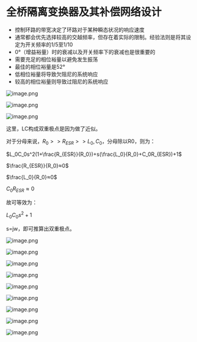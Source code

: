 # 全桥隔离变换器及其补偿网络设计

- 控制环路的带宽决定了环路对于某种瞬态状况的响应速度
- 通常都会优先选择较高的交越频率，但存在着实际的限制。经验法则是将其设定为开关频率的1/5至1/10
- 0°（增益裕量）时的衰减以及开关频率下的衰减也是很重要的
- 需要充足的相位裕量以避免发生振荡
- 最佳的相位裕量是52°
- 低相位裕量将导致欠阻尼的系统响应
- 较高的相位裕量则导致过阻尼的系统响应

![image.png](https://s2.loli.net/2023/06/07/Ii5zvVpGfjxUs6T.png)





![image.png](https://s2.loli.net/2023/06/07/k79h4lUYVsCeDgR.png)

![image.png](https://s2.loli.net/2023/06/07/95zToNyaMdbCQXG.png)

这里，LC构成双重极点是因为做了近似。

对于分母来说，$R_0>>R_{ESR}>>L_0,C_0$，分母除以R0，则为：

$L_0C_0s^2(1+\frac{R_{ESR}}{R_0})+s(\frac{L_0}{R_0}+C_0R_{ESR})+1$

$\frac{R_{ESR}}{R_0}≈0$

$\frac{L_0}{R_0}≈0$

$C_0R_{ESR}≈0$

故可等效为：

$L_0C_0s^2+1$

s=jw，即可推算出双重极点。

![image.png](https://s2.loli.net/2023/06/07/9FwzZcYSGpmsXLW.png)

![image.png](https://s2.loli.net/2023/06/07/f6eWSNKcPtVrwBL.png)

![image.png](https://s2.loli.net/2023/06/07/5Rt2vDeFIVJ3uSN.png)

![image.png](https://s2.loli.net/2023/06/07/OH1lXhGCqa2T7zQ.png)

![image.png](https://s2.loli.net/2023/06/07/8mfb2SeuEgR1OG4.png)

![image.png](https://s2.loli.net/2023/06/07/12WabLc9edzkq3j.png)

![image.png](https://s2.loli.net/2023/06/07/Z1xLt7ml2si5TbY.png)

![image.png](https://s2.loli.net/2023/06/07/eIH2C3acrVhn9Kp.png)

![image.png](https://s2.loli.net/2023/06/07/CiTUyMFKoESnhg5.png)





